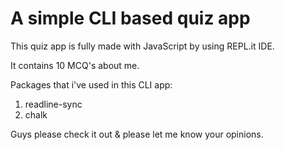 # A simple CLI based quiz app

This quiz app is fully made with JavaScript by using REPL.it IDE.

It contains 10 MCQ's about me.

Packages that i've used in this CLI app:
1. readline-sync
1. chalk

Guys please check it out & please let me know your opinions.